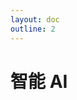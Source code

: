 ```yaml
---
layout: doc
outline: 2
---
```


<script setup>
// 引入组件
// import MNavLinks from '../components/MNavLinks.vue'
// 引入数据源
import { NAV_DATA } from './data'
</script>

# 智能 AI

<NavCard v-for="{title, items} in NAV_DATA" :title="title" :items="items" />
